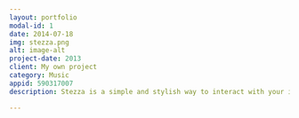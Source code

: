 ```yaml
---
layout: portfolio
modal-id: 1
date: 2014-07-18
img: stezza.png
alt: image-alt
project-date: 2013
client: My own project
category: Music
appid: 590317007
description: Stezza is a simple and stylish way to interact with your iTunes media library. It has all of the standard iPod features, wrapped in a easy to use interface that suits an active lifestyle.<br><br>"Stezza is meant to be quick, easy and accessible. If that’s all you’re after, look no further."<br>- Cult of Mac<br><br>

---
```

